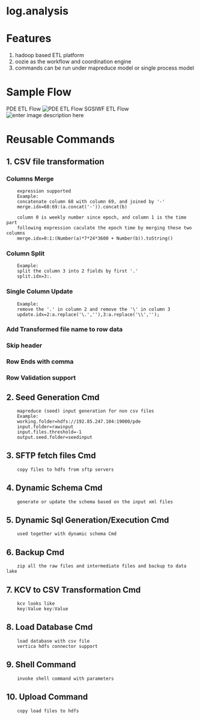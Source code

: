 log.analysis
============
# Features
1. hadoop based ETL platform
2. oozie as the workflow and coordination engine
3. commands can be run under mapreduce model or single process model
# Sample Flow
PDE ETL Flow
![PDE ETL Flow](https://raw.githubusercontent.com/phillipcheng/log.analysis/master/pde.analysis/pic/flow1.png)
SGSIWF ETL Flow
![enter image description here](https://raw.githubusercontent.com/phillipcheng/log.analysis/master/mtccore/pic/flow1.png)
# Reusable Commands
## 1. CSV file transformation
###  Columns Merge
        expression supported
        Example:
        concatenate column 68 with column 69, and joined by '-'
        merge.idx=68:69:(a.concat('-')).concat(b)
        
        column 0 is weekly number since epoch, and column 1 is the time part
        following expression caculate the epoch time by merging these two columns
        merge.idx=0:1:(Number(a)*7*24*3600 + Number(b)).toString()

### Column Split
        Example:
        split the column 3 into 2 fields by first '.'
        split.idx=3:.
        
### Single Column Update
        Example:
        remove the '.' in column 2 and remove the '\' in column 3
        update.idx=2:a.replace('\.',''),3:a.replace('\\','');

### Add Transformed file name to row data
### Skip header
### Row Ends with comma
### Row Validation support
##    2. Seed Generation Cmd
        mapreduce (seed) input generation for non csv files
        Example:
        working.folder=hdfs://192.85.247.104:19000/pde
        input.folder=rawinput
        input.files.threshold=-1
        output.seed.folder=seedinput
##    3. SFTP fetch files Cmd
        copy files to hdfs from sftp servers
##    4. Dynamic Schema Cmd
        generate or update the schema based on the input xml files
##    5. Dynamic Sql Generation/Execution Cmd
        used together with dynamic schema Cmd
##    6. Backup Cmd
        zip all the raw files and intermediate files and backup to data lake
##    7. KCV to CSV Transformation Cmd
        kcv looks like
        key:Value key:Value
##    8. Load Database Cmd
        load database with csv file
        vertica hdfs connector support
##    9. Shell Command
        invoke shell command with parameters
##    10. Upload Command 
        copy load files to hdfs

